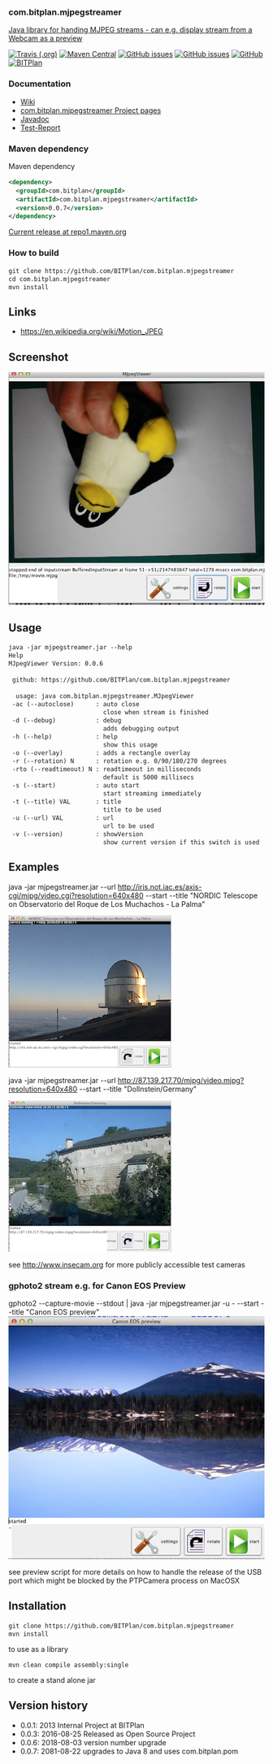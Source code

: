 ### com.bitplan.mjpegstreamer
[Java library for handing MJPEG streams - can e.g. display stream from a Webcam as a preview](http://www.bitplan.com/MJpegStreamer) 

[![Travis (.org)](https://img.shields.io/travis/BITPlan/com.bitplan.mjpegstreamer.svg)](https://travis-ci.org/BITPlan/com.bitplan.mjpegstreamer)
[![Maven Central](https://img.shields.io/maven-central/v/com.bitplan/com.bitplan.mjpegstreamer.svg)](https://search.maven.org/artifact/com.bitplan/com.bitplan.mjpegstreamer/0.0.7/jar)
[![GitHub issues](https://img.shields.io/github/issues/BITPlan/com.bitplan.mjpegstreamer.svg)](https://github.com/BITPlan/com.bitplan.mjpegstreamer/issues)
[![GitHub issues](https://img.shields.io/github/issues-closed/BITPlan/com.bitplan.mjpegstreamer.svg)](https://github.com/BITPlan/com.bitplan.mjpegstreamer/issues/?q=is%3Aissue+is%3Aclosed)
[![GitHub](https://img.shields.io/github/license/BITPlan/com.bitplan.mjpegstreamer.svg)](https://www.apache.org/licenses/LICENSE-2.0)
[![BITPlan](http://wiki.bitplan.com/images/wiki/thumb/3/38/BITPlanLogoFontLessTransparent.png/198px-BITPlanLogoFontLessTransparent.png)](http://www.bitplan.com)

### Documentation
* [Wiki](http://www.bitplan.com/MJpegStreamer)
* [com.bitplan.mjpegstreamer Project pages](https://BITPlan.github.io/com.bitplan.mjpegstreamer)
* [Javadoc](https://BITPlan.github.io/com.bitplan.mjpegstreamer/apidocs/index.html)
* [Test-Report](https://BITPlan.github.io/com.bitplan.mjpegstreamer/surefire-report.html)

### Maven dependency

Maven dependency
```xml
<dependency>
  <groupId>com.bitplan</groupId>
  <artifactId>com.bitplan.mjpegstreamer</artifactId>
  <version>0.0.7</version>
</dependency>
```

[Current release at repo1.maven.org](http://repo1.maven.org/maven2/com/bitplan/com.bitplan.mjpegstreamer/0.0.7/)

### How to build
```
git clone https://github.com/BITPlan/com.bitplan.mjpegstreamer
cd com.bitplan.mjpegstreamer
mvn install
```
## Links
* https://en.wikipedia.org/wiki/Motion_JPEG

## Screenshot
![Screenshot](examples/Screenshot.png)
## Usage
```
java -jar mjpegstreamer.jar --help
Help
MJpegViewer Version: 0.0.6

 github: https://github.com/BITPlan/com.bitplan.mjpegstreamer

  usage: java com.bitplan.mjpegstreamer.MJpegViewer
 -ac (--autoclose)      : auto close
                          close when stream is finished
 -d (--debug)           : debug
                          adds debugging output
 -h (--help)            : help
                          show this usage
 -o (--overlay)         : adds a rectangle overlay
 -r (--rotation) N      : rotation e.g. 0/90/180/270 degrees
 -rto (--readtimeout) N : readtimeout in milliseconds
                          default is 5000 millisecs
 -s (--start)           : auto start
                          start streaming immediately
 -t (--title) VAL       : title
                          title to be used
 -u (--url) VAL         : url
                          url to be used
 -v (--version)         : showVersion
                          show current version if this switch is used
```
## Examples
java -jar mjpegstreamer.jar --url http://iris.not.iac.es/axis-cgi/mjpg/video.cgi?resolution=640x480 --start --title "NORDIC Telescope on Observatorio del Roque de Los Muchachos - La Palma"

![Screenshot](examples/nordictelescope.png)

java -jar mjpegstreamer.jar --url http://87.139.217.70/mjpg/video.mjpg?resolution=640x480 --start --title "Dollnstein/Germany"

![Screenshot](examples/dollnstein.png)

see http://www.insecam.org for more publicly accessible test cameras

### gphoto2 stream e.g. for Canon EOS Preview
gphoto2 --capture-movie --stdout | java -jar mjpegstreamer.jar -u - --start --title "Canon EOS preview"
![Screenshot](examples/canonpreview.png)


see preview script for more details on how to handle the release of the USB port which might be blocked by the PTPCamera process on MacOSX

## Installation
```
git clone https://github.com/BITPlan/com.bitplan.mjpegstreamer
mvn install
```
to use as a library 

```
mvn clean compile assembly:single
```
to create a stand alone jar

## Version history
* 0.0.1: 2013       Internal Project at BITPlan
* 0.0.3: 2016-08-25 Released as Open Source Project
* 0.0.6: 2018-08-03 version number upgrade
* 0.0.7: 2081-08-22 upgrades to Java 8 and uses com.bitplan.pom


